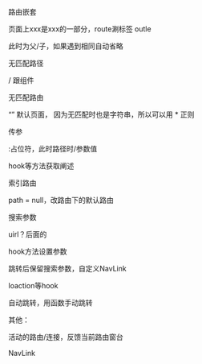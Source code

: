 路由嵌套

页面上xxx是xxx的一部分，route涮标签 outle

此时为父/子，如果遇到相同自动省略



无匹配路径

/ 跟组件



无匹配路由 

“” 默认页面， 因为无匹配时也是字符串，所以可以用 * 正则



传参

:占位符，此时路径时/参数值

hook等方法获取阐述

 

索引路由

 path = null，改路由下的默认路由



搜索参数

uirl？后面的

hook方法设置参数



跳转后保留搜索参数，自定义NavLink

loaction等hook



自动跳转，用函数手动跳转



其他：

活动的路由/连接，反馈当前路由窗台

NavLink